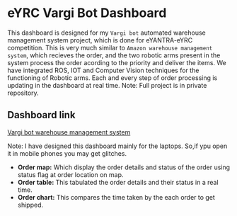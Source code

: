 # eYRC Vargi Bot Dashboard
This dashboard is designed for my `Vargi bot` automated warehouse management system project, which is done for eYANTRA-eYRC competition. This is very much similar to `Amazon warehouse management system`, which recieves the order, and the two robotic arms present in the system process the order acording to the priority and deliver the items. We have integrated ROS, IOT and Computer Vision techniques for the functioning of Robotic arms. Each and every step of order processing is updating in the dashboard at real time. 
Note: Full project is in private repository.

## Dashboard link
[Vargi bot warehouse management system](https://jagdshmb.github.io/eYRC_VargiBot_Dashboard/)

Note: I have designed this dashboard mainly for the laptops. So,if ypu open it in mobile phones you may get glitches.

- **Order map:** Which display the order details and status of the order using status flag at order location on map.
- **Order table:** This tabulated the order details and their status in a real time.
- **Order chart:** This compares the time taken by the each order to get shipped.
